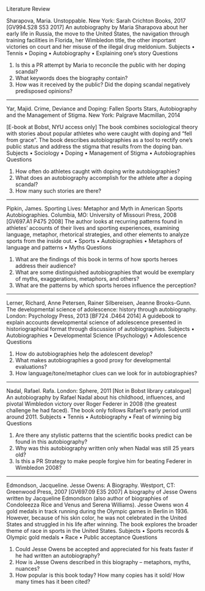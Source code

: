 Literature Review

Sharapova, Maria. Unstoppable. New York: Sarah Crichton Books, 2017
[GV994.S28 S53 2017]
An autobiography by Maria Sharapova about her early life in Russia, the move to the United States, the navigation through training facilities in Florida, her Wimbledon title, the other important victories on court and her misuse of the illegal drug meldonium.
Subjects
•	Tennis
•	Doping
•	Autobiography
•	Explaining one’s story
Questions
1.	Is this a PR attempt by Maria to reconcile the public with her doping scandal?
2.	What keywords does the biography contain? 
3.	How was it received by the public? Did the doping scandal negatively predisposed opinions? 
________________________________________
Yar, Majid. Crime, Deviance and Doping: Fallen Sports Stars, Autobiography and the Management of Stigma. New York: Palgrave Macmillan, 2014

[E-book at Bobst, NYU access only]
The book combines sociological theory with stories about popular athletes who were caught with doping and “fell from grace”. The book describes autobiographies as a tool to rectify one’s public status and address the stigma that results from the doping ban.  
Subjects
•	Sociology 
•	Doping
•	Management of Stigma
•	Autobiographies
Questions
1.	How often do athletes caught with doping write autobiographies?
2.	What does an autobiography accomplish for the athlete after a doping scandal?
3.	How many such stories are there?
________________________________________
Pipkin, James. Sporting Lives: Metaphor and Myth in American Sports Autobiographies. Columbia, MO: University of Missouri Press, 2008
 [GV697.A1 P475 2008]
The author looks at recurring patterns found in athletes’ accounts of their lives and sporting experiences, examining language, metaphor, rhetorical strategies, and other elements to analyze sports from the inside out.
•	Sports
•	Autobiographies
•	Metaphors of language and patterns
•	Myths
Questions
1.	What are the findings of this book in terms of how sports heroes address their audience?
2.	What are some distinguished autobiographies that would be exemplary of myths, exaggerations, metaphors, and others?
3.	What are the patterns by which sports heroes influence the perception?
________________________________________
Lerner, Richard, Anne Petersen, Rainer Silbereisen, Jeanne Brooks-Gunn. The developmental science of adolescence: history through autobiography. London: Psychology Press, 2013
 [BF724 .D464 2014]
A guidebook to explain accounts developmental science of adolescence presented in historiographical format through discussion of autobiographies. 
Subjects
•	Autobiographies
•	Developmental Science (Psychology)
•	Adolescence
Questions
1.	How do autobiographies help the adolescent develop?
2.	What makes autobiographies a good proxy for developmental evaluations?
3.	How language/tone/metaphor clues can we look for in autobiographies?
________________________________________
Nadal, Rafael. Rafa. London: Sphere, 2011
[Not in Bobst library catalogue]
An autobiography by Rafael Nadal about his childhood, influences, and pivotal Wimbledon victory over Roger Federer in 2008 (the greatest challenge he had faced). The book only follows Rafael’s early period until around 2011. 
Subjects
•	Tennis
•	Autobiography
•	Feat of winning big
Questions
1.	Are there any stylistic patterns that the scientific books predict can be found in this autobiography?
2.	Why was this autobiography written only when Nadal was still 25 years old?
3.	Is this a PR Strategy to make people forgive him for beating Federer in Wimbledon 2008?
________________________________________
Edmondson, Jacqueline. Jesse Owens: A Biography. Westport, CT: Greenwood Press, 2007
[GV697.09 E35 2007]
A biography of Jesse Owens written by Jacqueline Edmondson (also author of biographies of Condoleezza Rice and Venus and Serena Williams). Jesse Owens won 4 gold medals in track running during the Olympic games in Berlin in 1936. However, because of his skin color, he was not celebrated in the United States and struggled in his life after winning. The book explores the broader theme of race in sports in the United States.
Subjects
•	Sports records & Olympic gold medals
•	Race
•	Public acceptance
Questions
1.	Could Jesse Owens be accepted and appreciated for his feats faster if he had written an autobiography?
2.	How is Jesse Owens described in this biography – metaphors, myths, nuances?
3.	How popular is this book today? How many copies has it sold/ How many times has it been cited?

